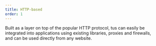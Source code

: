 ```yaml
---
title: HTTP-based
order: 1
---
```


Built as a layer on top of the popular HTTP protocol, tus can easily be
integrated into applications using existing libraries, proxies and firewalls,
and can be used directly from any website.
